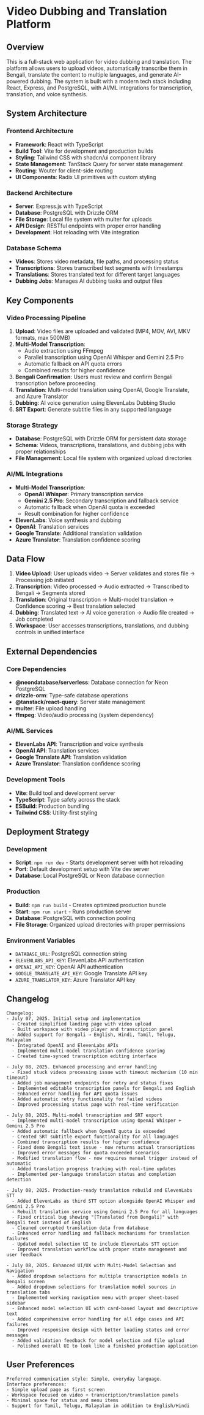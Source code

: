 # Video Dubbing and Translation Platform

## Overview

This is a full-stack web application for video dubbing and translation. The platform allows users to upload videos, automatically transcribe them in Bengali, translate the content to multiple languages, and generate AI-powered dubbing. The system is built with a modern tech stack including React, Express, and PostgreSQL, with AI/ML integrations for transcription, translation, and voice synthesis.

## System Architecture

### Frontend Architecture
- **Framework**: React with TypeScript
- **Build Tool**: Vite for development and production builds
- **Styling**: Tailwind CSS with shadcn/ui component library
- **State Management**: TanStack Query for server state management
- **Routing**: Wouter for client-side routing
- **UI Components**: Radix UI primitives with custom styling

### Backend Architecture
- **Server**: Express.js with TypeScript
- **Database**: PostgreSQL with Drizzle ORM
- **File Storage**: Local file system with multer for uploads
- **API Design**: RESTful endpoints with proper error handling
- **Development**: Hot reloading with Vite integration

### Database Schema
- **Videos**: Stores video metadata, file paths, and processing status
- **Transcriptions**: Stores transcribed text segments with timestamps
- **Translations**: Stores translated text for different target languages
- **Dubbing Jobs**: Manages AI dubbing tasks and output files

## Key Components

### Video Processing Pipeline
1. **Upload**: Video files are uploaded and validated (MP4, MOV, AVI, MKV formats, max 500MB)
2. **Multi-Model Transcription**: 
   - Audio extraction using FFmpeg
   - Parallel transcription using OpenAI Whisper and Gemini 2.5 Pro
   - Automatic fallback on API quota errors
   - Combined results for higher confidence
3. **Bengali Confirmation**: Users must review and confirm Bengali transcription before proceeding
4. **Translation**: Multi-model translation using OpenAI, Google Translate, and Azure Translator
5. **Dubbing**: AI voice generation using ElevenLabs Dubbing Studio
6. **SRT Export**: Generate subtitle files in any supported language

### Storage Strategy
- **Database**: PostgreSQL with Drizzle ORM for persistent data storage
- **Schema**: Videos, transcriptions, translations, and dubbing jobs with proper relationships
- **File Management**: Local file system with organized upload directories

### AI/ML Integrations
- **Multi-Model Transcription**: 
  - **OpenAI Whisper**: Primary transcription service
  - **Gemini 2.5 Pro**: Secondary transcription and fallback service
  - Automatic fallback when OpenAI quota is exceeded
  - Result combination for higher confidence
- **ElevenLabs**: Voice synthesis and dubbing
- **OpenAI**: Translation services
- **Google Translate**: Additional translation validation
- **Azure Translator**: Translation confidence scoring

## Data Flow

1. **Video Upload**: User uploads video → Server validates and stores file → Processing job initiated
2. **Transcription**: Video processed → Audio extracted → Transcribed to Bengali → Segments stored
3. **Translation**: Original transcription → Multi-model translation → Confidence scoring → Best translation selected
4. **Dubbing**: Translated text → AI voice generation → Audio file created → Job completed
5. **Workspace**: User accesses transcriptions, translations, and dubbing controls in unified interface

## External Dependencies

### Core Dependencies
- **@neondatabase/serverless**: Database connection for Neon PostgreSQL
- **drizzle-orm**: Type-safe database operations
- **@tanstack/react-query**: Server state management
- **multer**: File upload handling
- **ffmpeg**: Video/audio processing (system dependency)

### AI/ML Services
- **ElevenLabs API**: Transcription and voice synthesis
- **OpenAI API**: Translation services
- **Google Translate API**: Translation validation
- **Azure Translator**: Translation confidence scoring

### Development Tools
- **Vite**: Build tool and development server
- **TypeScript**: Type safety across the stack
- **ESBuild**: Production bundling
- **Tailwind CSS**: Utility-first styling

## Deployment Strategy

### Development
- **Script**: `npm run dev` - Starts development server with hot reloading
- **Port**: Default development setup with Vite dev server
- **Database**: Local PostgreSQL or Neon database connection

### Production
- **Build**: `npm run build` - Creates optimized production bundle
- **Start**: `npm run start` - Runs production server
- **Database**: PostgreSQL with connection pooling
- **File Storage**: Organized upload directories with proper permissions

### Environment Variables
- `DATABASE_URL`: PostgreSQL connection string
- `ELEVENLABS_API_KEY`: ElevenLabs API authentication
- `OPENAI_API_KEY`: OpenAI API authentication
- `GOOGLE_TRANSLATE_API_KEY`: Google Translate API key
- `AZURE_TRANSLATOR_KEY`: Azure Translator API key

## Changelog

```
Changelog:
- July 07, 2025. Initial setup and implementation
  - Created simplified landing page with video upload
  - Built workspace with video player and transcription panel
  - Added support for Bengali → English, Hindi, Tamil, Telugu, Malayalam
  - Integrated OpenAI and ElevenLabs APIs
  - Implemented multi-model translation confidence scoring
  - Created time-synced transcription editing interface

- July 08, 2025. Enhanced processing and error handling
  - Fixed stuck videos processing issue with timeout mechanism (10 min timeout)
  - Added job management endpoints for retry and status fixes
  - Implemented editable transcription panels for Bengali and English
  - Enhanced error handling for API quota issues
  - Added automatic retry functionality for failed videos
  - Improved processing status page with real-time verification

- July 08, 2025. Multi-model transcription and SRT export
  - Implemented multi-model transcription using OpenAI Whisper + Gemini 2.5 Pro
  - Added automatic fallback when OpenAI quota is exceeded
  - Created SRT subtitle export functionality for all languages
  - Combined transcription results for higher confidence
  - Fixed demo Bengali text issue - now returns actual transcriptions
  - Improved error messages for quota exceeded scenarios
  - Modified translation flow - now requires manual trigger instead of automatic
  - Added translation progress tracking with real-time updates
  - Implemented per-language translation status and completion detection

- July 08, 2025. Production-ready translation rebuild and ElevenLabs STT
  - Added ElevenLabs as third STT option alongside OpenAI Whisper and Gemini 2.5 Pro
  - Rebuilt translation service using Gemini 2.5 Pro for all languages
  - Fixed critical bug showing "[Translated from Bengali]" with Bengali text instead of English
  - Cleaned corrupted translation data from database
  - Enhanced error handling and fallback mechanisms for translation failures
  - Updated model selection UI to include ElevenLabs STT option
  - Improved translation workflow with proper state management and user feedback

- July 08, 2025. Enhanced UI/UX with Multi-Model Selection and Navigation
  - Added dropdown selections for multiple transcription models in Bengali screen
  - Added dropdown selections for translation model sources in translation tabs
  - Implemented working navigation menu with proper sheet-based sidebar
  - Enhanced model selection UI with card-based layout and descriptive text
  - Added comprehensive error handling for all edge cases and API failures
  - Improved responsive design with better loading states and error messages
  - Added validation feedback for model selection and file upload
  - Polished overall UI to look like a finished production application
```

## User Preferences

```
Preferred communication style: Simple, everyday language.
Interface preferences: 
- Simple upload page as first screen
- Workspace focused on video + transcription/translation panels
- Minimal space for status and menu items
- Support for Tamil, Telugu, Malayalam in addition to English/Hindi
```